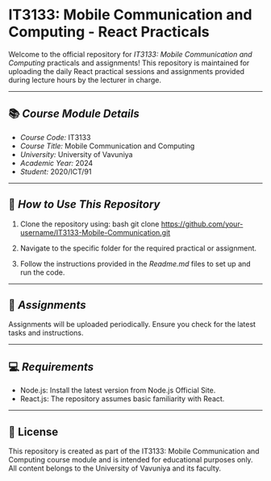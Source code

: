 # IT3133: Mobile Communication and Computing - React Practicals

Welcome to the official repository for _IT3133: Mobile Communication and Computing_ practicals and assignments! This repository is maintained for uploading the daily React practical sessions and assignments provided during lecture hours by the lecturer in charge.

---

## 📚 _Course Module Details_

- _Course Code:_ IT3133
- _Course Title:_ Mobile Communication and Computing
- _University:_ University of Vavuniya
- _Academic Year:_ 2024
- _Student:_ 2020/ICT/91

---

## 🔧 _How to Use This Repository_

1. Clone the repository using:
   bash
   git clone https://github.com/your-username/IT3133-Mobile-Communication.git

2. Navigate to the specific folder for the required practical or assignment.

3. Follow the instructions provided in the _Readme.md_ files to set up and run the code.

---

## 📁 _Assignments_

Assignments will be uploaded periodically. Ensure you check for the latest tasks and instructions.

---

## 💻 _Requirements_

- Node.js: Install the latest version from Node.js Official Site.
- React.js: The repository assumes basic familiarity with React.

---

## 📜 License

This repository is created as part of the IT3133: Mobile Communication and Computing course module and is intended for educational purposes only. All content belongs to the University of Vavuniya and its faculty.
